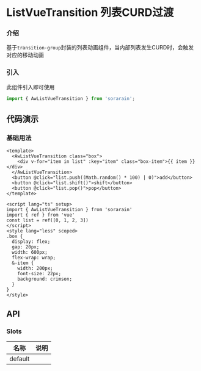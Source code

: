 # ListVueTransition 列表CURD过渡

### 介绍

基于`transition-group`封装的列表动画组件，当内部列表发生CURD时，会触发对应的移动动画

### 引入

此组件引入即可使用

```js
import { AwListVueTransition } from 'sorarain';
```



## 代码演示

### 基础用法

```vue
<template>
  <AwListVueTransition class="box">
    <div v-for="item in list" :key="item" class="box-item">{{ item }}</div>
  </AwListVueTransition>
  <button @click="list.push((Math.random() * 100) | 0)">add</button>
  <button @click="list.shift()">shift</button>
  <button @click="list.pop()">pop</button>
</template>

<script lang="ts" setup>
import { AwListVueTransition } from 'sorarain'
import { ref } from 'vue'
const list = ref([0, 1, 2, 3])
</script>
<style lang="less" scoped>
.box {
  display: flex;
  gap: 20px;
  width: 600px;
  flex-wrap: wrap;
  &-item {
    width: 200px;
    font-size: 22px;
    background: crimson;
  }
}
</style>
```



## API

### Slots

| 名称    | 说明 |
| ------- | ---- |
| default |      |

